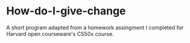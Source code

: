 # How-do-I-give-change
A short program adapted from a homework assingment I completed for Harvard open courseware's CS50x course.
